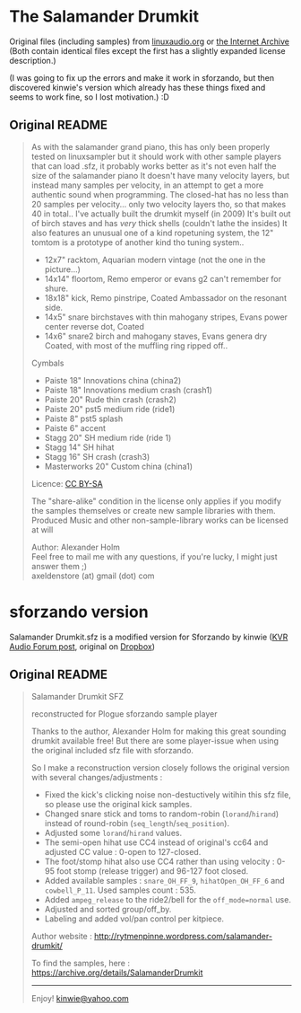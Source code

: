 # The Salamander Drumkit #

Original files (including samples) from [linuxaudio.org](http://download.linuxaudio.org/musical-instrument-libraries/sfz/salamander_drumkit_v1.tar.7z) or [the Internet Archive](https://archive.org/details/SalamanderDrumkit)  (Both contain identical files except the first has a slightly expanded license description.)

(I was going to fix up the errors and make it work in sforzando, but then discovered kinwie's version which already has these things fixed and seems to work fine, so I lost motivation.)  :D

## Original README ##

> As with the salamander grand piano, this has only been properly tested on linuxsampler but it should work with other sample
> players that can load .sfz, it probably works better as it's not even half the size of the salamander piano
> It doesn't have many velocity layers, but instead many samples per velocity, in an attempt to get a more authentic sound when programming.
> The closed-hat has no less than 20 samples per velocity... only two velocity layers tho, so that makes 40 in total..
> I've actually built the drumkit myself (in 2009) It's built out of birch staves and
> has _very_ thick shells (couldn't lathe the insides) It also features an unusual one of a kind ropetuning system,
> the 12" tomtom is a prototype of another kind tho tuning system..
>
> - 12x7" racktom, Aquarian modern vintage (not the one in the picture...)
> - 14x14" floortom, Remo emperor or evans g2 can't remember for shure.
> - 18x18" kick, Remo pinstripe, Coated Ambassador on the resonant side.
> - 14x5" snare birchstaves with thin mahogany stripes, Evans power center reverse dot, Coated
> - 14x6" snare2 birch and mahogany staves, Evans genera dry Coated, with most of the muffling ring ripped off..
>
> Cymbals
>
> - Paiste 18" Innovations china (china2)
> - Paiste 18" Innovations medium crash (crash1)
> - Paiste 20" Rude thin crash (crash2)
> - Paiste 20" pst5 medium ride (ride1)
> - Paiste 8"  pst5 splash
> - Paiste 6"  accent
> - Stagg 20" SH medium ride (ride 1)
> - Stagg 14" SH hihat
> - Stagg 16" SH crash (crash3)
> - Masterworks 20" Custom china (china1)
>
>
> Licence: [CC BY-SA](http://creativecommons.org/licenses/by-sa/3.0/)
>
> The "share-alike" condition in the license only applies if you modify
> the samples themselves or create new sample libraries with them.
> Produced Music and other non-sample-library works can be licensed at will
>
> Author: Alexander Holm  
> Feel free to mail me with any questions, if you're lucky, I might just answer them ;)  
> axeldenstore (at) gmail (dot) com


# sforzando version #

Salamander Drumkit.sfz is a modified version for Sforzando by kinwie ([KVR Audio Forum post](http://www.kvraudio.com/forum/viewtopic.php?p=6189825#p6189825), original on [Dropbox](https://www.dropbox.com/s/i24fgjryj05w5gp/Salamander_Drumkit_sforzando.rar?dl=0)) 


## Original README ##

> Salamander Drumkit SFZ
>
> reconstructed for Plogue sforzando sample player
>
> Thanks to the author, Alexander Holm for making this great sounding drumkit available free!
> But there are some player-issue when using the original included sfz file with sforzando.
>
> So I make a reconstruction version closely follows the original version with several changes/adjustments :
>
> - Fixed the kick's clicking noise non-destuctively witihin this sfz file, so please use the original kick samples.
> - Changed snare stick and toms to random-robin (`lorand`/`hirand`) instead of round-robin (`seq_length`/`seq_position`).
> - Adjusted some `lorand`/`hirand` values.
> - The semi-open hihat use CC4 instead of original's cc64 and adjusted CC value : 0-open to 127-closed.
> - The foot/stomp hihat also use CC4 rather than using velocity : 0-95 foot stomp (release trigger) and 96-127 foot closed.
> - Added available samples : `snare_OH_FF_9`, `hihatOpen_OH_FF_6` and `cowbell_P_11`. Used samples count : 535.
> - Added `ampeg_release` to the ride2/bell for the `off_mode=normal` use.
> - Adjusted and sorted group/off_by.
> - Labeling and added vol/pan control per kitpiece.
>
> Author website :
> http://rytmenpinne.wordpress.com/salamander-drumkit/
>
> To find the samples, here :
> https://archive.org/details/SalamanderDrumkit
>
> ---------------------
> Enjoy!
> kinwie@yahoo.com
